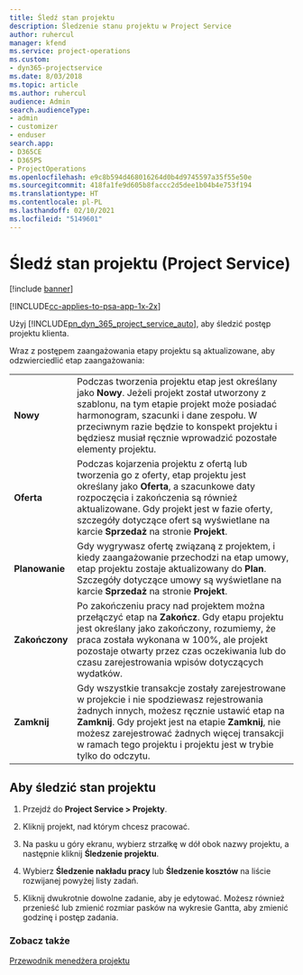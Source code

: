 ```yaml
---
title: Śledź stan projektu
description: Śledzenie stanu projektu w Project Service
author: ruhercul
manager: kfend
ms.service: project-operations
ms.custom:
- dyn365-projectservice
ms.date: 8/03/2018
ms.topic: article
ms.author: ruhercul
audience: Admin
search.audienceType:
- admin
- customizer
- enduser
search.app:
- D365CE
- D365PS
- ProjectOperations
ms.openlocfilehash: e9c8b594d468016264d0b4d9745597a35f55e50e
ms.sourcegitcommit: 418fa1fe9d605b8faccc2d5dee1b04b4e753f194
ms.translationtype: HT
ms.contentlocale: pl-PL
ms.lasthandoff: 02/10/2021
ms.locfileid: "5149601"
---
```

# <a name="track-a-projects-status-project-service"></a>Śledź stan projektu (Project Service)

[!include [banner](../includes/psa-now-project-operations.md)]

[!INCLUDE[cc-applies-to-psa-app-1x-2x](../includes/cc-applies-to-psa-app-1x-2x.md)]

Użyj [!INCLUDE[pn_dyn_365_project_service_auto](../includes/pn-dyn-365-project-service-auto.md)], aby śledzić postęp projektu klienta.  

Wraz z postępem zaangażowania etapy projektu są aktualizowane, aby odzwierciedlić etap zaangażowania:  


|              |                                                                                                                                                                                                                                                                                                  |
|--------------|--------------------------------------------------------------------------------------------------------------------------------------------------------------------------------------------------------------------------------------------------------------------------------------------------|
|   **Nowy**    | Podczas tworzenia projektu etap jest określany jako **Nowy**. Jeżeli projekt został utworzony z szablonu, na tym etapie projekt może posiadać harmonogram, szacunki i dane zespołu. W przeciwnym razie będzie to konspekt projektu i będziesz musiał ręcznie wprowadzić pozostałe elementy projektu. |
|  **Oferta**   |      Podczas kojarzenia projektu z ofertą lub tworzenia go z oferty, etap projektu jest określany jako **Oferta**, a szacunkowe daty rozpoczęcia i zakończenia są również aktualizowane. Gdy projekt jest w fazie oferty, szczegóły dotyczące ofert są wyświetlane na karcie **Sprzedaż** na stronie **Projekt**.      |
|   **Planowanie**   |                                     Gdy wygrywasz ofertę związaną z projektem, i kiedy zaangażowanie przechodzi na etap umowy, etap projektu zostaje aktualizowany do **Plan**. Szczegóły dotyczące umowy są wyświetlane na karcie **Sprzedaż** na stronie **Projekt**.                                      |
| **Zakończony** |                    Po zakończeniu pracy nad projektem można przełączyć etap na **Zakończ**. Gdy etapu projektu jest określany jako zakończony, rozumiemy, że praca została wykonana w 100%, ale projekt pozostaje otwarty przez czas oczekiwania lub do czasu zarejestrowania wpisów dotyczących wydatków.                     |
|  **Zamknij**   |           Gdy wszystkie transakcje zostały zarejestrowane w projekcie i nie spodziewasz rejestrowania żadnych innych, możesz ręcznie ustawić etap na **Zamknij**. Gdy projekt jest na etapie **Zamknij**, nie możesz zarejestrować żadnych więcej transakcji w ramach tego projektu i projektu jest w trybie tylko do odczytu.           |

## <a name="to-track-a-projects-status"></a>Aby śledzić stan projektu  

1.  Przejdź do **Project Service > Projekty**.  

2.  Kliknij projekt, nad którym chcesz pracować.  

3.  Na pasku u góry ekranu, wybierz strzałkę w dół obok nazwy projektu, a następnie kliknij **Śledzenie projektu**.  

4.  Wybierz **Śledzenie nakładu pracy** lub **Śledzenie kosztów** na liście rozwijanej powyżej listy zadań.  

5.  Kliknij dwukrotnie dowolne zadanie, aby je edytować. Możesz również przenieść lub zmienić rozmiar pasków na wykresie Gantta, aby zmienić godzinę i postęp zadania.  

### <a name="see-also"></a>Zobacz także  
 [Przewodnik menedżera projektu](../psa/project-manager-guide.md)
